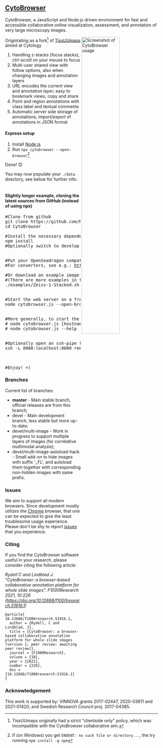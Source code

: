 ## [CytoBrowser](https://mida-group.github.io/CytoBrowser/)
CytoBrowser, a JavaScript and Node.js driven environment for fast and accessible collaborative online visualization, assessment, and annotation of very large microscopy images.

<img alt="Screenshot of CytoBrowser usage" title="Example view of CytoBrowser usages" align="right" width="50%" src="../../blob/gh-pages/media/CytoBrowser_example_view.jpg">

Origintating as a fork[^1] of [TissUUmaps](https://github.com/wahlby-lab/TissUUmaps) aimed at Cytology
[^1]: TissUUmaps originally had a strict "clientside only" policy, which was incompatible with the CytoBrowser collaborative aim.
1. Handling z-stacks (focus stacks), ctrl-scroll on your mouse to focus
2. Multi-user shared view with follow options, also when changing images and annotation layers
3. URL encodes the current view and annotation layer; easy to bookmark views, copy and share
4. Point and region annotations with class label and textual comments
5. Automatic server side storage of annotations; import/export of annotations in JSON format

#### Express setup
1. Install [Node.js](https://nodejs.org/en/download) 
2. Run `npx cytobrowser --open-browser`[^2]
[^2]: If (on Windows) you get `ENOENT: no such file or directory...`, the try running `npm install -g npm`

Done! 😊

You may now populate your `./data` directory, see below for further info.  
&nbsp;


#### Slightly longer example, cloning the latest sources from GitHub (instead of using npx)
<pre>
#Clone from github
git clone https://github.com/MIDA-group/CytoBrowser.git
cd CytoBrowser

#Install the necessary dependencies
npm install
#Optionally switch to develop version `git switch develop`


#Put your OpenSeadragon compatible images in the 'data/' directory
#For converters, see e.g.: <a href="http://openseadragon.github.io/examples/creating-zooming-images/">http://openseadragon.github.io/examples/creating-zooming-images/</a>

#Or download an example image and convert it to Deep Zoom Image (dzi) format
#(There are more examples in the '<a href="https://github.com/MIDA-group/CytoBrowser/tree/master/examples">examples/</a>' directory)
./examples/Zeiss-1-Stacked.sh  #This requires bftools and libvips


#Start the web server on a free port on localhost, and open a browser
node cytobrowser.js --open-browser


#More generally, to start the web server on a specified port
# node cytobrowser.js [hostname] [port]
# node cytobrowser.js --help

  
#Optionally open an ssh-pipe from your local machine to the web server
ssh -L 8080:localhost:8080 remote.host  



#Enjoy! =)
</pre>

### Branches
Current list of branches:
* **master** - Main stable branch, official releases are from this branch;
* devel - Main development branch, less stable but more up-to-date;
* devel/multi-image - Work in progress to support multiple layers of images (for correlative multimodal analysis);
* devel/multi-image-autoload-hack - Small add-on to hide images with suffix '_FL', and autoload them together with corresponding non-hidden images with same prefix.

### Issues
We aim to support all modern browsers. Since development mostly utilizes the [Chrome](https://www.google.com/chrome/) browser, that one can be expected to give the least troublesome usage experience. Please don't be shy to report [issues](https://github.com/MIDA-group/CytoBrowser/issues) that you experience.

### Citing
If you find the CytoBrowser software useful in your research, please consider citing the following article:

*Rydell C and Lindblad J. "CytoBrowser: a browser-based collaborative annotation platform for whole slide images". 
F1000Research 2021, 10:226 (https://doi.org/10.12688/f1000research.51916.1)*
```
@article{ 10.12688/f1000research.51916.1,
  author = {Rydell, C and Lindblad, J},
  title = {CytoBrowser: a browser-based collaborative annotation platform for whole slide images [version 1; peer review: awaiting peer review]},
  journal = {F1000Research},
  volune = {10},
  year = {2021},
  number = {226},
  doi = {10.12688/f1000research.51916.1}
}
```

### Acknowledgement

This work is supported by: VINNOVA grants 2017-02447, 2020-03611 and 2021-01420, and Swedish Research Council proj. 2017-04385. 
